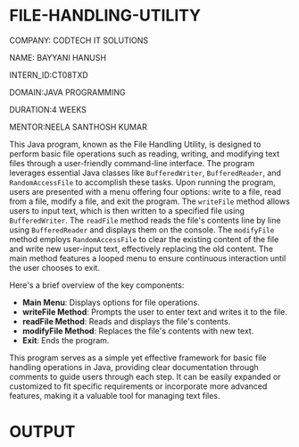 # FILE-HANDLING-UTILITY

COMPANY: CODTECH IT SOLUTIONS

NAME: BAYYANI HANUSH

INTERN_ID:CT08TXD

DOMAIN:JAVA PROGRAMMING

DURATION:4 WEEKS

MENTOR:NEELA SANTHOSH KUMAR

This Java program, known as the File Handling Utility, is designed to perform basic file operations such as reading, writing, and modifying text files through a user-friendly command-line interface. The program leverages essential Java classes like `BufferedWriter`, `BufferedReader`, and `RandomAccessFile` to accomplish these tasks. Upon running the program, users are presented with a menu offering four options: write to a file, read from a file, modify a file, and exit the program. The `writeFile` method allows users to input text, which is then written to a specified file using `BufferedWriter`. The `readFile` method reads the file's contents line by line using `BufferedReader` and displays them on the console. The `modifyFile` method employs `RandomAccessFile` to clear the existing content of the file and write new user-input text, effectively replacing the old content. The main method features a looped menu to ensure continuous interaction until the user chooses to exit.

Here's a brief overview of the key components:
- **Main Menu**: Displays options for file operations.
- **writeFile Method**: Prompts the user to enter text and writes it to the file.
- **readFile Method**: Reads and displays the file's contents.
- **modifyFile Method**: Replaces the file's contents with new text.
- **Exit**: Ends the program.

This program serves as a simple yet effective framework for basic file handling operations in Java, providing clear documentation through comments to guide users through each step. It can be easily expanded or customized to fit specific requirements or incorporate more advanced features, making it a valuable tool for managing text files.

# OUTPUT

